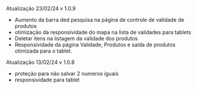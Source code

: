 Atualização 23/02/24 v 1.0.9
- Aumento da barra ded pesquisa na página de controle de validade de produtos
- otimização da responsividade  do mapa na lista de validades para tablets  
- Deletar itens na listagem da validade dos produtos 
- Responsividade da página Validade, Produtos e saída de produtos otimizada para o tablet.


Atualização 13/02/24 v 1.0.8

- proteção para não salvar 2 numeros iguais 
- responsividade para tablet 


